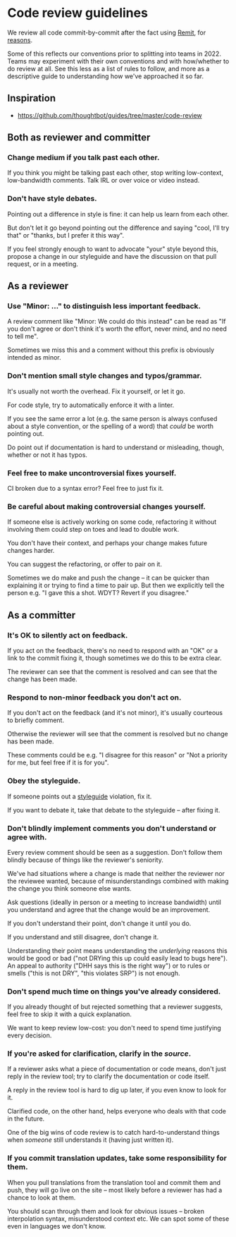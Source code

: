 # Code review guidelines

We review all code commit-by-commit after the fact using [Remit](https://github.com/barsoom/ex-remit/), for [reasons](https://thepugautomatic.com/2014/02/code-review/).

Some of this reflects our conventions prior to splitting into teams in 2022. Teams may experiment with their own conventions and with how/whether to do review at all. See this less as a list of rules to follow, and more as a descriptive guide to understanding how we've approached it so far.

## Inspiration

* https://github.com/thoughtbot/guides/tree/master/code-review

## Both as reviewer and committer

### Change medium if you talk past each other.

If you think you might be talking past each other, stop writing low-context, low-bandwidth comments. Talk IRL or over voice or video instead.

### Don't have style debates.

Pointing out a difference in style is fine: it can help us learn from each other.

But don't let it go beyond pointing out the difference and saying "cool, I'll try that" or "thanks, but I prefer it this way".

If you feel strongly enough to want to advocate "your" style beyond this, propose a change in our styleguide and have the discussion on that pull request, or in a meeting.


## As a reviewer

### Use "Minor: …" to distinguish less important feedback.

A review comment like "Minor: We could do this instead" can be read as "If you don't agree or don't think it's worth the effort, never mind, and no need to tell me".

Sometimes we miss this and a comment without this prefix is obviously intended as minor.

### Don't mention small style changes and typos/grammar.

It's usually not worth the overhead. Fix it yourself, or let it go.

For code style, try to automatically enforce it with a linter.

If you see the same error a lot (e.g. the same person is always confused about a style convention, or the spelling of a word) that *could* be worth pointing out.

Do point out if documentation is hard to understand or misleading, though, whether or not it has typos.

### Feel free to make uncontroversial fixes yourself.

CI broken due to a syntax error? Feel free to just fix it.

### Be careful about making controversial changes yourself.

If someone else is actively working on some code, refactoring it without involving them could step on toes and lead to double work.

You don't have their context, and perhaps your change makes future changes harder.

You can suggest the refactoring, or offer to pair on it.

Sometimes we do make and push the change – it can be quicker than explaining it or trying to find a time to pair up. But then we explicitly tell the person e.g. "I gave this a shot. WDYT? Revert if you disagree."

## As a committer

### It's OK to silently act on feedback.

If you act on the feedback, there's no need to respond with an "OK" or a link to the commit fixing it, though sometimes we do this to be extra clear.

The reviewer can see that the comment is resolved and can see that the change has been made.

### Respond to non-minor feedback you don't act on.

If you don't act on the feedback (and it's not minor), it's usually courteous to briefly comment.

Otherwise the reviewer will see that the comment is resolved but no change has been made.

These comments could be e.g. "I disagree for this reason" or "Not a priority for me, but feel free if it is for you".

### Obey the styleguide.

If someone points out a [styleguide](/barsoom/devbook/tree/master/styleguide#how-and-when-to-follow-this-styleguide) violation, fix it.

If you want to debate it, take that debate to the styleguide – after fixing it.

### Don't blindly implement comments you don't understand or agree with.

Every review comment should be seen as a suggestion. Don't follow them blindly because of things like the reviewer's seniority.

We've had situations where a change is made that neither the reviewer nor the reviewee wanted, because of misunderstandings combined with making the change you think someone else wants.

Ask questions (ideally in person or a meeting to increase bandwidth) until you understand and agree that the change would be an improvement.

If you don't understand their point, don't change it until you do.

If you understand and still disagree, don't change it.

Understanding their point means understanding the *underlying* reasons this would be good or bad ("not DRYing this up could easily lead to bugs here"). An appeal to authority ("DHH says this is the right way") or to rules or smells ("this is not DRY", "this violates SRP") is not enough.

### Don't spend much time on things you've already considered.

If you already thought of but rejected something that a reviewer suggests, feel free to skip it with a quick explanation.

We want to keep review low-cost: you don't need to spend time justifying every decision.

### If you're asked for clarification, clarify in the *source*.

If a reviewer asks what a piece of documentation or code means, don't just reply in the review tool; try to clarify the documentation or code itself.

A reply in the review tool is hard to dig up later, if you even know to look for it.

Clarified code, on the other hand, helps everyone who deals with that code in the future.

One of the big wins of code review is to catch hard-to-understand things when *someone* still understands it (having just written it).

### If you commit translation updates, take some responsibility for them.

When you pull translations from the translation tool and commit them and push, they will go live on the site – most likely before a reviewer has had a chance to look at them.

You should scan through them and look for obvious issues – broken interpolation syntax, misunderstood context etc. We can spot some of these even in languages we don't know.

